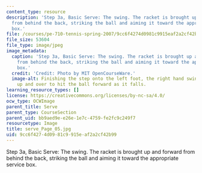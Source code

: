 ```yaml
---
content_type: resource
description: 'Step 3a, Basic Serve: The swing. The racket is brought up and forward
  from behind the back, striking the ball and aiming it toward the appropriate service
  box.'
file: /courses/pe-710-tennis-spring-2007/9cc6f4274d0981c9915eaf2a2cf42b99_serve_Page_05.jpg
file_size: 53604
file_type: image/jpeg
image_metadata:
  caption: 'Step 3a, Basic Serve: The swing. The racket is brought up and forward
    from behind the back, striking the ball and aiming it toward the appropriate service
    box.'
  credit: 'Credit: Photo by MIT OpenCourseWare.'
  image-alt: Finishing the step onto the left foot, the right hand swings the racket
    up and over to hit the ball forward as it falls.
learning_resource_types: []
license: https://creativecommons.org/licenses/by-nc-sa/4.0/
ocw_type: OCWImage
parent_title: Serve
parent_type: CourseSection
parent_uid: bb9aed9e-e26e-1e7c-4759-fe2fc9c249f7
resourcetype: Image
title: serve_Page_05.jpg
uid: 9cc6f427-4d09-81c9-915e-af2a2cf42b99
---
```

Step 3a, Basic Serve: The swing. The racket is brought up and forward from behind the back, striking the ball and aiming it toward the appropriate service box.